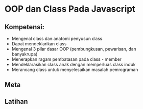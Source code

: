 # OOP dan Class Pada Javascript

## Kompetensi:

- Mengenal class dan anatomi penyusun class
- Dapat mendeklarikan class
- Mengenal 3 pilar dasar OOP (pembungkusan, pewarisan, dan banyakrupa)
- Menerapkan ragam pembatasan pada class - member
- Mendeklarasikan class anak dengan memperluas class induk
- Merancang class untuk menyelesaikan masalah pemrograman

## Meta

## Latihan
